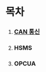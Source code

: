 # 목차

1. ### [ CAN 통신 ](https://github.com/pjs77ww/NetworkingProtocols_study/blob/master/CAN/CAN%20%ED%86%B5%EC%8B%A0.md)

2. ### HSMS

3. ### OPCUA